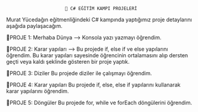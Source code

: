                           🌟 C# EĞİTİM KAMPI PROJELERİ
Murat Yücedağın eğitmenliğindeki C# kampında yaptığımız proje detaylarını aşağıda paylaşacağım.

🎀PROJE 1: Merhaba Dünya -->
Konsola yazı yazmayı öğrendim.

🎀PROJE 2: Karar yapıları -->
Bu projede if, else if ve else yapılarını öğrendim. Bu karar yapıları sayesinde öğrencinin ortalamasını alıp dersten geçti veya kaldı şeklinde gösteren bir proje yaptık.

🎀PROJE 3: Diziler
Bu projede diziler ile çalışmayı öğrendim.

🎀PROJE 4: Karar yapıları
Bu projede if, else, else if yapılarını kullanarak karar yapılarını öğrendim.

🎀PROJE 5: Döngüler
Bu projede for, while ve forEach döngülerini öğrendim.

